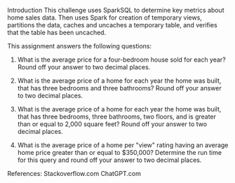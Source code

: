 
Introduction
This challenge uses SparkSQL to determine key metrics about home sales data. Then uses Spark for creation of temporary views, partitions the data, caches and uncaches a temporary table, and verifies that the table has been uncached.

This assignment answers the following questions:

1.	What is the average price for a four-bedroom house sold for each year? Round off your answer to two decimal places.

2.	What is the average price of a home for each year the home was built, that has three bedrooms and three bathrooms? Round off your answer to two decimal places.

3.	What is the average price of a home for each year the home was built, that has three bedrooms, three bathrooms, two floors, and is greater than or equal to 2,000 square feet? Round off your answer to two decimal places.

4.	What is the average price of a home per "view" rating having an average home price greater than or equal to $350,000? Determine the run time for this query and round off your answer to two decimal places.

References:
Stackoverflow.com
ChatGPT.com
